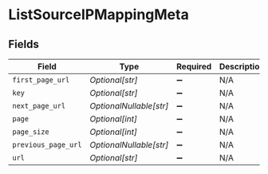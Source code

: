 # ListSourceIPMappingMeta


## Fields

| Field                   | Type                    | Required                | Description             |
| ----------------------- | ----------------------- | ----------------------- | ----------------------- |
| `first_page_url`        | *Optional[str]*         | :heavy_minus_sign:      | N/A                     |
| `key`                   | *Optional[str]*         | :heavy_minus_sign:      | N/A                     |
| `next_page_url`         | *OptionalNullable[str]* | :heavy_minus_sign:      | N/A                     |
| `page`                  | *Optional[int]*         | :heavy_minus_sign:      | N/A                     |
| `page_size`             | *Optional[int]*         | :heavy_minus_sign:      | N/A                     |
| `previous_page_url`     | *OptionalNullable[str]* | :heavy_minus_sign:      | N/A                     |
| `url`                   | *Optional[str]*         | :heavy_minus_sign:      | N/A                     |